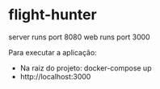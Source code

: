 # flight-hunter
server runs port 8080
web runs port 3000

Para executar a aplicação:
 - Na raiz do projeto: docker-compose up
 - http://localhost:3000
 
